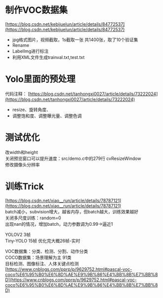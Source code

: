 # 制作VOC数据集

[https://blog.csdn.net/kebijuelun/article/details/84772537](https://blog.csdn.net/kebijuelun/article/details/84772537)

- jpg格式图片，视频截取，1s截取一张 共1400张，取了10个验证集
- Rename
- LabelImg进行标注
- 利用XML文件生成trainval.txt,test.txt
 
# Yolo里面的预处理

代码注释： [https://blog.csdn.net/tanhongxi0027/article/details/73222024](https://blog.csdn.net/tanhongxi0027/article/details/73222024)

- resize、旋转角度、
- 调整饱和度、调整曝光量、调整色调
 
# 测试优化

改width和height  
关闭预览窗口可以提升速度：src/demo.c中的279行 cvResizeWindow  
修改摄像头分辨率
 
# 训练Trick

[https://blog.csdn.net/xiao__run/article/details/78787121](https://blog.csdn.net/xiao__run/article/details/78787121)  
batch减小，subvision增大，越省内存，但batch越大，训练效果越好  
关闭多尺度训练：random=0  
出现nan的情况，增加batch，动力参数调为0.99->逼近1
 
YOLOV2 3帧  
Tiny-YOLO 15帧 优化完大概26帧-实时
 
VOC数据集：分类、检测、分割、动作分类  
COCO数据集：场景理解为主 91类  
目标检测、图像标注、人体关键点检测  
[https://www.cnblogs.com/pprp/p/9629752.html#pascal-voc-coco%E6%95%B0%E6%8D%AE%E9%9B%86%E4%BB%8B%E7%BB%8D](https://www.cnblogs.com/pprp/p/9629752.html#pascal-voc-coco%E6%95%B0%E6%8D%AE%E9%9B%86%E4%BB%8B%E7%BB%8D)